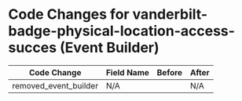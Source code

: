 # Code Changes for vanderbilt-badge-physical-location-access-succes (Event Builder)

| Code Change | Field Name | Before | After |
|-------------|------------|--------|-------|
| removed_event_builder | N/A |  | N/A |